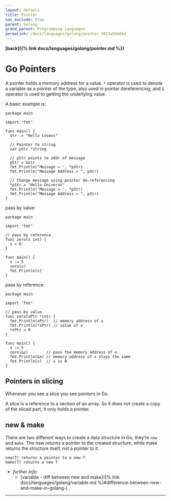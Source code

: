 ```yaml
---
layout: default
title: Pointer
nav_exclude: true
parent: Golang
grand_parent: Programming Languages
permalink: /docs/languages/golang/pointer-2023a03m05d
---
```


__[back]({% link docs/languages/golang/pointer.md %})__

# Go Pointers

A pointer holds a memory address for a value. `*` operator is used to denote a variable as a pointer of the type, also used in pointer dereferencing, and `&` operator is used to getting the underlying value.

A basic example is:

```golang
package main

import "fmt"

func main() {
  str := "Hello Cosmos"

  // Pointer to string
  var pStr *string

  // pStr points to addr of message
  pStr = &str
  fmt.Println("Message = ", *pStr)
  fmt.Println("Message Address = ", pStr)

  // Change message using pointer de-referencing
  *pStr = "Hello Universe"
  fmt.Println("Message = ", *pStr)
  fmt.Println("Message Address = ", pStr)
}
```

pass by value:

```golang
package main

import "fmt"

// pass by reference
func zero(x int) {
  x = 0
}

func main() {
  x := 5
  zero(x)
  fmt.Println(x)
}
```

pass by reference:

```golang
package main

import "fmt"

// pass by value
func zero(xPtr *int) {
  fmt.Println(xPtr)  // memory address of x
  fmt.Println(*xPtr) // value of x
  *xPtr = 0
}

func main() {
  x := 5
  zero(&x)        // pass the memory address of x
  fmt.Println(&x) // memory address of x stays the same
  fmt.Println(x)  // x is 0
}
```

## Pointers in slicing

Whenever you see a slice you see pointers in Go.

A slice is a reference to a section of an array. So it does not create a copy of the sliced part, it only holds a pointer.

## new & make

There are two different ways to create a data structure in Go, they’re `new` and `make`. The new returns a pointer to the created structure, while make returns the structure itself, not a pointer to it.

```
new(T) returns a pointer to a new T
make(T) returns a new T
```

- _further info:_
  - [variable - diff between new and make]({% link docs/languages/golang/variable.md %}#difference-between-new-and-make-in-golang-)

----

[^1]: [Go Pointers](https://medium.com/@nurettinabaci/go-pointers-a538c457a62e)
